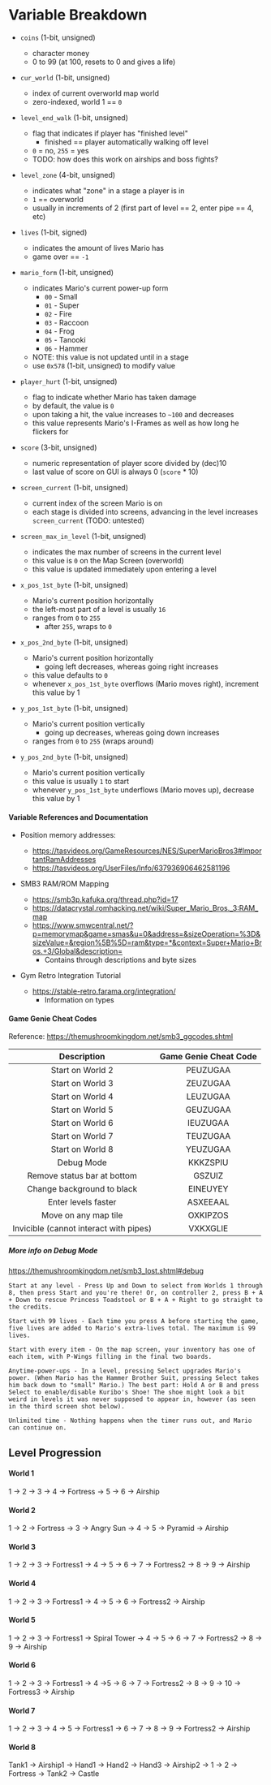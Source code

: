# Variable Breakdown

- `coins` (1-bit, unsigned)
    - character money
    - 0 to 99 (at 100, resets to 0 and gives a life)

- `cur_world` (1-bit, unsigned)
    - index of current overworld map world 
    - zero-indexed, world 1 == `0`

- `level_end_walk` (1-bit, unsigned)
    - flag that indicates if player has "finished level"
        - finished == player automatically walking off level
    - `0` = no, `255` = yes
    - TODO: how does this work on airships and boss fights?

- `level_zone` (4-bit, unsigned)
    - indicates what "zone" in a stage a player is in
    - `1` == overworld
    - usually in increments of 2 (first part of level == 2, enter pipe == 4, etc)

- `lives` (1-bit, signed)
    - indicates the amount of lives Mario has
    - game over == `-1`

- `mario_form` (1-bit, unsigned)
    - indicates Mario's current power-up form
        - `00` - Small
        - `01` - Super
        - `02` - Fire
        - `03` - Raccoon
        - `04` - Frog
        - `05` - Tanooki
        - `06` - Hammer
    - NOTE: this value is not updated until in a stage
    - use `0x578` (1-bit, unsigned) to modify value

- `player_hurt` (1-bit, unsigned)
    - flag to indicate whether Mario has taken damage
    - by default, the value is `0`
    - upon taking a hit, the value increases to `~100` and decreases
    - this value represents Mario's I-Frames as well as how long he flickers for

- `score` (3-bit, unsigned)
    - numeric representation of player score divided by (dec)10
    - last value of score on GUI is always 0 (`score` * 10)

- `screen_current` (1-bit, unsigned)
    - current index of the screen Mario is on
    - each stage is divided into screens, advancing in the level increases `screen_current` (TODO: untested)

- `screen_max_in_level` (1-bit, unsigned)
    - indicates the max number of screens in the current level
    - this value is `0` on the Map Screen (overworld)
    - this value is updated immediately upon entering a level

- `x_pos_1st_byte` (1-bit, unsigned)
    - Mario's current position horizontally
    - the left-most part of a level is usually `16`
    - ranges from `0` to `255`
        - after `255`, wraps to `0`

- `x_pos_2nd_byte` (1-bit, unsigned)
    - Mario's current position horizontally
        - going left decreases, whereas going right increases
    - this value defaults to `0`
    - whenever `x_pos_1st_byte` overflows (Mario moves right), increment this value by 1

- `y_pos_1st_byte` (1-bit, unsigned)
    - Mario's current position vertically
        - going up decreases, whereas going down increases
    - ranges from `0` to `255` (wraps around)

- `y_pos_2nd_byte` (1-bit, unsigned)
    - Mario's current position vertically
    - this value is usually `1` to start
    - whenever `y_pos_1st_byte` underflows (Mario moves up), decrease this value by 1

#### Variable References and Documentation

- Position memory addresses:
    - https://tasvideos.org/GameResources/NES/SuperMarioBros3#ImportantRamAddresses
    - https://tasvideos.org/UserFiles/Info/637936906462581196

- SMB3 RAM/ROM Mapping
    - https://smb3p.kafuka.org/thread.php?id=17
    - https://datacrystal.romhacking.net/wiki/Super_Mario_Bros._3:RAM_map
    - https://www.smwcentral.net/?p=memorymap&game=smas&u=0&address=&sizeOperation=%3D&sizeValue=&region%5B%5D=ram&type=*&context=Super+Mario+Bros.+3/Global&description=
        - Contains through descriptions and byte sizes

- Gym Retro Integration Tutorial
    - https://stable-retro.farama.org/integration/
        - Information on types

#### Game Genie Cheat Codes
Reference: https://themushroomkingdom.net/smb3_ggcodes.shtml

| **Description** | **Game Genie Cheat Code** |
|:---:|:---:|
| Start on World 2 | PEUZUGAA |
| Start on World 3 | ZEUZUGAA |
| Start on World 4 | LEUZUGAA |
| Start on World 5 | GEUZUGAA |
| Start on World 6 | IEUZUGAA |
| Start on World 7 | TEUZUGAA |
| Start on World 8 | YEUZUGAA |
| Debug Mode | KKKZSPIU |
| Remove status bar at bottom | GSZUIZ |
| Change background to black | EINEUYEY |
| Enter levels faster | ASXEEAAL |
| Move on any map tile | OXKIPZOS |
| Invicible (cannot interact with pipes) | VXKXGLIE |

##### More info on Debug Mode
https://themushroomkingdom.net/smb3_lost.shtml#debug

```
Start at any level - Press Up and Down to select from Worlds 1 through 8, then press Start and you're there! Or, on controller 2, press B + A + Down to rescue Princess Toadstool or B + A + Right to go straight to the credits.

Start with 99 lives - Each time you press A before starting the game, five lives are added to Mario's extra-lives total. The maximum is 99 lives.

Start with every item - On the map screen, your inventory has one of each item, with P-Wings filling in the final two boards.

Anytime-power-ups - In a level, pressing Select upgrades Mario's power. (When Mario has the Hammer Brother Suit, pressing Select takes him back down to "small" Mario.) The best part: Hold A or B and press Select to enable/disable Kuribo's Shoe! The shoe might look a bit weird in levels it was never supposed to appear in, however (as seen in the third screen shot below).

Unlimited time - Nothing happens when the timer runs out, and Mario can continue on.
```

## Level Progression

#### World 1
1 -> 2 -> 3 -> 4 -> Fortress -> 5 -> 6 -> Airship

#### World 2
1 -> 2 -> Fortress -> 3 -> Angry Sun -> 4 -> 5 -> Pyramid -> Airship

#### World 3
1 -> 2 -> 3 -> Fortress1 -> 4 -> 5 -> 6 -> 7 -> Fortress2 -> 8 -> 9 -> Airship

#### World 4
1 -> 2 -> 3 -> Fortress1 -> 4 -> 5 -> 6 -> Fortress2 -> Airship

#### World 5
1 -> 2 -> 3 -> Fortress1 -> Spiral Tower -> 4 -> 5 -> 6 -> 7 -> Fortress2 -> 8 -> 9 -> Airship

#### World 6
1 -> 2 -> 3 -> Fortress1 -> 4 ->5 -> 6 -> 7 -> Fortress2 -> 8 -> 9 -> 10 -> Fortress3 -> Airship

#### World 7
1 -> 2 -> 3 -> 4 -> 5 -> Fortress1 -> 6 -> 7 -> 8 -> 9 -> Fortress2 -> Airship

#### World 8
Tank1 -> Airship1 -> Hand1 -> Hand2 -> Hand3 -> Airship2 -> 1 -> 2 -> Fortress -> Tank2 -> Castle